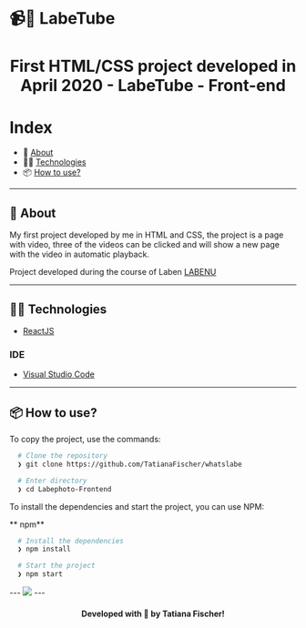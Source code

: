 # 📹📼 LabeTube




<h1 align="center">
First HTML/CSS project developed in April 2020 - LabeTube - Front-end
</h1>


# Index

- :rocket: [About](#rocket-about)
- 👨‍💻️ [Technologies](#%EF%B8%8F-tools)
- 📦️ [How to use?](#%EF%B8%8F-how-to-use-?)


---

## :rocket: About

My first project developed by me in HTML and CSS, the project is a page with video, three of the videos can be clicked and will show a new page with the video in automatic playback.


Project developed during the course of Laben [LABENU](https://www.labenu.com.br/)


---

## 👨‍💻️ Technologies


- [ReactJS](https://reactjs.org/)


### IDE

- [Visual Studio Code](https://code.visualstudio.com/)

---

## 📦️ How to use?

To copy the project, use the commands:

```bash
  # Clone the repository
  ❯ git clone https://github.com/TatianaFischer/whatslabe

  # Enter directory
  ❯ cd Labephoto-Frontend
```

To install the dependencies and start the project, you can use NPM:

** npm**

```bash
  # Install the dependencies
  ❯ npm install

  # Start the project
  ❯ npm start
```


<p>
---
 <img src="./docs/gif.gif"/>  
---

<h4 align="center">

 Developed with 💚 by Tatiana Fischer!
</h4>
